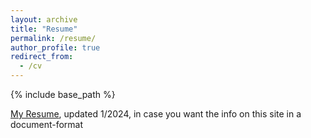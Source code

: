 ```yaml
---
layout: archive
title: "Resume"
permalink: /resume/
author_profile: true
redirect_from:
  - /cv
---
```


{% include base_path %}

[My Resume](/files/julia_montgomery_resume.pdf), updated 1/2024, in case you want the info on this site in a document-format
